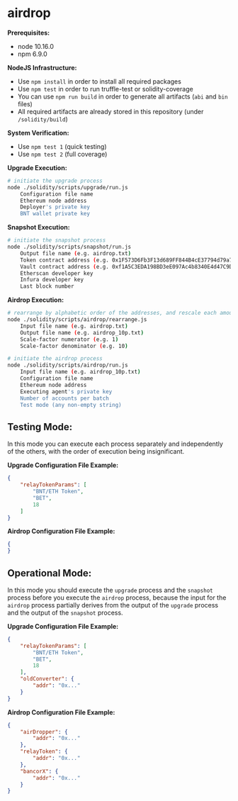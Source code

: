 # airdrop

**Prerequisites:**
- node 10.16.0
- npm 6.9.0

**NodeJS Infrastructure:**
- Use `npm install` in order to install all required packages
- Use `npm test` in order to run truffle-test or solidity-coverage
- You can use `npm run build` in order to generate all artifacts (`abi` and `bin` files)
- All required artifacts are already stored in this repository (under `/solidity/build`)

**System Verification:**
- Use `npm test 1` (quick testing)
- Use `npm test 2` (full coverage)

**Upgrade Execution:**
```bash
# initiate the upgrade process
node ./solidity/scripts/upgrade/run.js
    Configuration file name
    Ethereum node address
    Deployer's private key
    BNT wallet private key
```

**Snapshot Execution:**
```bash
# initiate the snapshot process
node ./solidity/scripts/snapshot/run.js
    Output file name (e.g. airdrop.txt)
    Token contract address (e.g. 0x1F573D6Fb3F13d689FF844B4cE37794d79a7FF1C)
    Vault contract address (e.g. 0xf1A5C3EDA198BD3eE097Ac4b8340E4d47C9D4679)
    Etherscan developer key
    Infura developer key
    Last block number
```

**Airdrop Execution:**
```bash
# rearrange by alphabetic order of the addresses, and rescale each amount
node ./solidity/scripts/airdrop/rearrange.js
    Input file name (e.g. airdrop.txt)
    Output file name (e.g. airdrop_10p.txt)
    Scale-factor numerator (e.g. 1)
    Scale-factor denominator (e.g. 10)
```

```bash
# initiate the airdrop process
node ./solidity/scripts/airdrop/run.js
    Input file name (e.g. airdrop_10p.txt)
    Configuration file name
    Ethereum node address
    Executing agent's private key
    Number of accounts per batch
    Test mode (any non-empty string)
```

## Testing Mode:

In this mode you can execute each process separately and independently of the others, with the order of execution being insignificant.

**Upgrade Configuration File Example:**
```json
{
    "relayTokenParams": [
        "BNT/ETH Token",
        "BET",
        18
    ]
}
```

**Airdrop Configuration File Example:**
```json
{
}
```

## Operational Mode:

In this mode you should execute the `upgrade` process and the `snapshot` process before you execute the `airdrop` process, because
the input for the `airdrop` process partially derives from the output of the `upgrade` process and the output of the `snapshot` process.

**Upgrade Configuration File Example:**
```json
{
    "relayTokenParams": [
        "BNT/ETH Token",
        "BET",
        18
    ],
    "oldConverter": {
        "addr": "0x..."
    }
}
```

**Airdrop Configuration File Example:**
```json
{
    "airDropper": {
        "addr": "0x..."
    },
    "relayToken": {
        "addr": "0x..."
    },
    "bancorX": {
        "addr": "0x..."
    }
}
```
